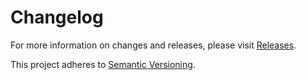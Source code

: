 # Changelog

For more information on changes and releases, please visit [Releases](https://github.com/YOUR_GITHUB_AUTHOR_HERE/YOUR_MODULE_NAME_HERE/releases).

This project adheres to [Semantic Versioning](http://semver.org/).